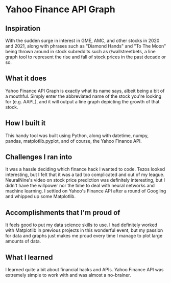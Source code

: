 # Yahoo Finance API Graph

## Inspiration
With the sudden surge in interest in GME, AMC, and other stocks in 2020 and 2021, along with phrases such as "Diamond Hands" and "To The Moon" being thrown around in stock subreddits such as r/wallstreetbets, a line graph tool to represent the rise and fall of stock prices in the past decade or so.

## What it does
Yahoo Finance API Graph is exactly what its name says, albeit being a bit of a mouthful. Simply enter the abbreviated name of the stock you're looking for (e.g. AAPL), and it will output a line graph depicting the growth of that stock.

## How I built it
This handy tool was built using Python, along with datetime, numpy, pandas, matplotlib.pyplot, and of course, the Yahoo Finance API.

## Challenges I ran into
It was a hassle deciding which finance hack I wanted to code. Tezos looked interesting, but I felt that it was a tad too complicated and out of my league. NeuralNine's video on stock price prediction was definitely interesting, but I didn't have the willpower nor the time to deal with neural networks and machine learning. I settled on Yahoo's Finance API after a round of Googling and whipped up some Matplotlib.

## Accomplishments that I'm proud of
It feels good to put my data science skills to use. I had definitely worked with Matplotlib in previous projects in this wonderful event, but my passion for data and graphs just makes me proud every time I manage to plot large amounts of data.

## What I learned
I learned quite a bit about financial hacks and APIs. Yahoo Finance API was extremely simple to work with and was almost a no-brainer.
